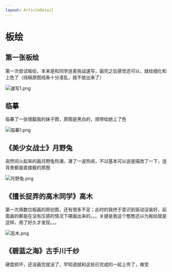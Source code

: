 ```yaml
---
layout: ArticleDetail
---
```


# 板绘

## 第一张板绘

第一次尝试板绘，本来是和同学连麦挑战速写，画完之后感觉还可以，就给细化和上色了（线稿原图线条十分凌乱，就不放出来了）

![速写1.png](https://i.loli.net/2020/09/15/SWkfqb4z3RLwpZP.png)



## 临摹

临摹了一张很戳我的妹子图，原图是黑白的，顺带给她上了色

![临摹1.png](https://i.loli.net/2020/09/15/9BpM1f64wqjJxsC.png)



## 《美少女战士》月野兔

突然间火起来的画月野兔热潮，凑了一波热闹，不过基本可以说是描改了一下，连背景都是直接截的原图

![月野兔.png](https://i.loli.net/2020/09/15/oDgViBeNLJp3QWC.png)



## 《擅长捉弄的高木同学》高木

第一次用数位板画的原创图，还有很多不足；此时的我终于意识到驱动没装好，前面画的都是在没有压感的情况下硬画出来的。。。关键是我这个憨憨还以为板绘就是这样，用了好久才发现。。。

![高木.png](https://i.loli.net/2020/09/15/SGOWkxBwdfyPl2Y.png)



## 《碧蓝之海》古手川千纱

硬盘损坏，还没画完就没了，早知道就和这些已完成的一起上传了，难受